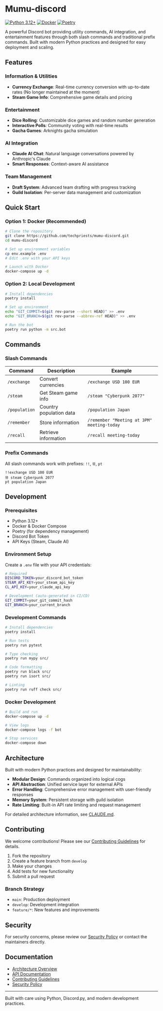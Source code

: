 # Mumu-discord

[![Python 3.12+](https://img.shields.io/badge/python-3.12+-blue.svg)](https://www.python.org/downloads/)
[![Docker](https://img.shields.io/badge/docker-enabled-blue)](https://www.docker.com/)
[![Poetry](https://img.shields.io/badge/dependency-poetry-blue)](https://python-poetry.org/)

A powerful Discord bot providing utility commands, AI integration, and entertainment features through both slash commands and traditional prefix commands. Built with modern Python practices and designed for easy deployment and scaling.

## Features

### Information & Utilities
- **Currency Exchange**: Real-time currency conversion with up-to-date rates (No longer maintained at the moment)
- **Steam Game Info**: Comprehensive game details and pricing

### Entertainment
- **Dice Rolling**: Customizable dice games and random number generation
- **Interactive Polls**: Community voting with real-time results
- **Gacha Games**: Arknights gacha simulation

### AI Integration
- **Claude AI Chat**: Natural language conversations powered by Anthropic's Claude
- **Smart Responses**: Context-aware AI assistance

### Team Management
- **Draft System**: Advanced team drafting with progress tracking
- **Guild Isolation**: Per-server data management and customization

## Quick Start

### Option 1: Docker (Recommended)
```bash
# Clone the repository
git clone https://github.com/techpriests/mumu-discord.git
cd mumu-discord

# Set up environment variables
cp env.example .env
# Edit .env with your API keys

# Launch with Docker
docker-compose up -d
```

### Option 2: Local Development
```bash
# Install dependencies
poetry install

# Set up environment
echo "GIT_COMMIT=$(git rev-parse --short HEAD)" >> .env
echo "GIT_BRANCH=$(git rev-parse --abbrev-ref HEAD)" >> .env

# Run the bot
poetry run python -m src.bot
```

## Commands

### Slash Commands
| Command | Description | Example |
|---------|-------------|---------|
| `/exchange` | Convert currencies | `/exchange USD 100 EUR` |
| `/steam` | Get Steam game info | `/steam "Cyberpunk 2077"` |
| `/population` | Country population data | `/population Japan` |
| `/remember` | Store information | `/remember "Meeting at 3PM" meeting-today` |
| `/recall` | Retrieve information | `/recall meeting-today` |

### Prefix Commands
All slash commands work with prefixes: `!!`, `뮤`, `pt`
```
!!exchange USD 100 EUR
뮤 steam Cyberpunk 2077
pt population Japan
```

## Development

### Prerequisites
- Python 3.12+
- Docker & Docker Compose
- Poetry (for dependency management)
- Discord Bot Token
- API Keys (Steam, Claude AI)

### Environment Setup
Create a `.env` file with your API credentials:
```bash
# Required
DISCORD_TOKEN=your_discord_bot_token
STEAM_API_KEY=your_steam_api_key
CL_API_KEY=your_claude_api_key

# Development (auto-generated in CI/CD)
GIT_COMMIT=your_git_commit_hash
GIT_BRANCH=your_current_branch
```

### Development Commands
```bash
# Install dependencies
poetry install

# Run tests
poetry run pytest

# Type checking
poetry run mypy src/

# Code formatting
poetry run black src/
poetry run isort src/

# Linting
poetry run ruff check src/
```

### Docker Development
```bash
# Build and run
docker-compose up -d

# View logs
docker-compose logs -f bot

# Stop services
docker-compose down
```

## Architecture

Built with modern Python practices and designed for maintainability:

- **Modular Design**: Commands organized into logical cogs
- **API Abstraction**: Unified service layer for external APIs
- **Error Handling**: Comprehensive error management with user-friendly responses
- **Memory System**: Persistent storage with guild isolation
- **Rate Limiting**: Built-in API rate limiting and request management

For detailed architecture information, see [CLAUDE.md](CLAUDE.md).

## Contributing

We welcome contributions! Please see our [Contributing Guidelines](CONTRIBUTING.md) for details.

1. Fork the repository
2. Create a feature branch from `develop`
3. Make your changes
4. Add tests for new functionality
5. Submit a pull request

### Branch Strategy
- `main`: Production deployment
- `develop`: Development integration
- `feature/*`: New features and improvements

## Security

For security concerns, please review our [Security Policy](SECURITY.md) or contact the maintainers directly.

## Documentation

- [Architecture Overview](CLAUDE.md)
- [API Documentation](docs/)
- [Contributing Guidelines](CONTRIBUTING.md)
- [Security Policy](SECURITY.md)

---

Built with care using Python, Discord.py, and modern development practices.
